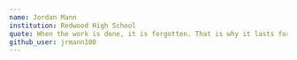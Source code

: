 ```yaml
---
name: Jordan Mann
institution: Redwood High School
quote: When the work is done, it is forgotten. That is why it lasts forever.
github_user: jrmann100
---
```

